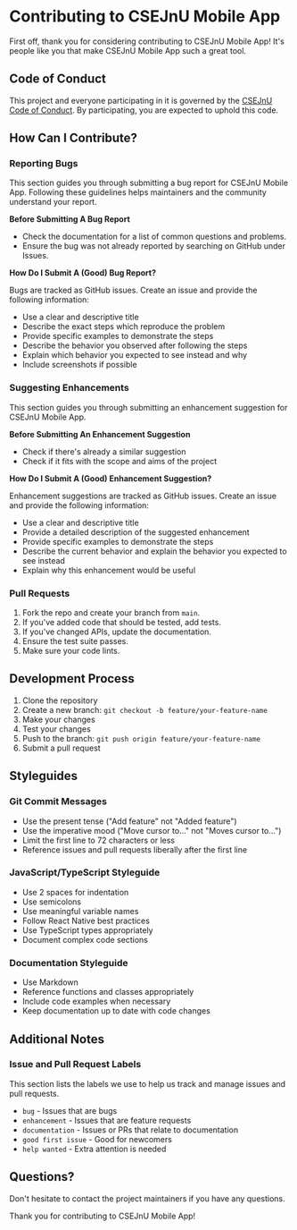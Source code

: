 # Contributing to CSEJnU Mobile App

First off, thank you for considering contributing to CSEJnU Mobile App! It's people like you that make CSEJnU Mobile App such a great tool.

## Code of Conduct

This project and everyone participating in it is governed by the [CSEJnU Code of Conduct](CODE_OF_CONDUCT.md). By participating, you are expected to uphold this code.

## How Can I Contribute?

### Reporting Bugs

This section guides you through submitting a bug report for CSEJnU Mobile App. Following these guidelines helps maintainers and the community understand your report.

**Before Submitting A Bug Report**
- Check the documentation for a list of common questions and problems.
- Ensure the bug was not already reported by searching on GitHub under Issues.

**How Do I Submit A (Good) Bug Report?**

Bugs are tracked as GitHub issues. Create an issue and provide the following information:

- Use a clear and descriptive title
- Describe the exact steps which reproduce the problem
- Provide specific examples to demonstrate the steps
- Describe the behavior you observed after following the steps
- Explain which behavior you expected to see instead and why
- Include screenshots if possible

### Suggesting Enhancements

This section guides you through submitting an enhancement suggestion for CSEJnU Mobile App.

**Before Submitting An Enhancement Suggestion**
- Check if there's already a similar suggestion
- Check if it fits with the scope and aims of the project

**How Do I Submit A (Good) Enhancement Suggestion?**

Enhancement suggestions are tracked as GitHub issues. Create an issue and provide the following information:

- Use a clear and descriptive title
- Provide a detailed description of the suggested enhancement
- Provide specific examples to demonstrate the steps
- Describe the current behavior and explain the behavior you expected to see instead
- Explain why this enhancement would be useful

### Pull Requests

1. Fork the repo and create your branch from `main`.
2. If you've added code that should be tested, add tests.
3. If you've changed APIs, update the documentation.
4. Ensure the test suite passes.
5. Make sure your code lints.

## Development Process

1. Clone the repository
2. Create a new branch: `git checkout -b feature/your-feature-name`
3. Make your changes
4. Test your changes
5. Push to the branch: `git push origin feature/your-feature-name`
6. Submit a pull request

## Styleguides

### Git Commit Messages

- Use the present tense ("Add feature" not "Added feature")
- Use the imperative mood ("Move cursor to..." not "Moves cursor to...")
- Limit the first line to 72 characters or less
- Reference issues and pull requests liberally after the first line

### JavaScript/TypeScript Styleguide

- Use 2 spaces for indentation
- Use semicolons
- Use meaningful variable names
- Follow React Native best practices
- Use TypeScript types appropriately
- Document complex code sections

### Documentation Styleguide

- Use Markdown
- Reference functions and classes appropriately
- Include code examples when necessary
- Keep documentation up to date with code changes

## Additional Notes

### Issue and Pull Request Labels

This section lists the labels we use to help us track and manage issues and pull requests.

- `bug` - Issues that are bugs
- `enhancement` - Issues that are feature requests
- `documentation` - Issues or PRs that relate to documentation
- `good first issue` - Good for newcomers
- `help wanted` - Extra attention is needed

## Questions?

Don't hesitate to contact the project maintainers if you have any questions.

Thank you for contributing to CSEJnU Mobile App!